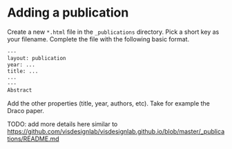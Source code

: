 # Adding a publication

Create a new `*.html` file in the `_publications` directory. Pick a short key as your filename. Complete the file with the following basic format.

```html
---
layout: publication
year: ...
title: ...
...
---
Abstract
```

Add the other properties (title, year, authors, etc). Take for example the Draco paper.

TODO: add more details here similar to https://github.com/visdesignlab/visdesignlab.github.io/blob/master/_publications/README.md